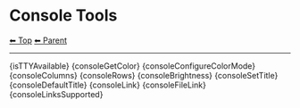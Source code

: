# Console Tools

<!-- TEMPLATE header 2 -->
[⬅ Top](index.md) [⬅ Parent ](../index.md)
<hr />

{isTTYAvailable}
{consoleGetColor}
{consoleConfigureColorMode}
{consoleColumns}
{consoleRows}
{consoleBrightness}
{consoleSetTitle}
{consoleDefaultTitle}
{consoleLink}
{consoleFileLink}
{consoleLinksSupported}
